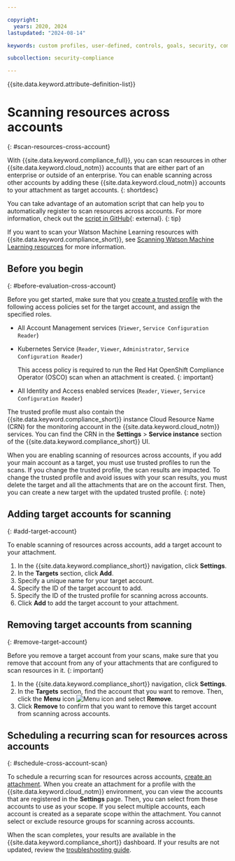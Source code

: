 ```yaml
---

copyright:
  years: 2020, 2024
lastupdated: "2024-08-14"

keywords: custom profiles, user-defined, controls, goals, security, compliance

subcollection: security-compliance

---
```


{{site.data.keyword.attribute-definition-list}}


# Scanning resources across accounts
{: #scan-resources-cross-account}

With {{site.data.keyword.compliance_full}}, you can scan resources in other {{site.data.keyword.cloud_notm}} accounts that are either part of an enterprise or outside of an enterprise. You can enable scanning across other accounts by adding these {{site.data.keyword.cloud_notm}} accounts to your attachment as target accounts.
{: shortdesc}

You can take advantage of an automation script that can help you to automatically register to scan resources across accounts. For more information, check out the [script in GitHub](https://github.com/IBM/security-compliance-automation){: external}.
{: tip}


If you want to scan your Watson Machine Learning resources with {{site.data.keyword.compliance_short}}, see [Scanning Watson Machine Learning resources](/docs/security-compliance?topic=security-compliance-scan-watson-machine-learning) for more information. 


## Before you begin
{: #before-evaluation-cross-account}

Before you get started, make sure that you [create a trusted profile](/docs/account?topic=account-create-trusted-profile&interface) with the following access policies set for the target account, and assign the specified roles.

* All Account Management services (`Viewer`, `Service Configuration Reader`)
* Kubernetes Service (`Reader`, `Viewer`, `Administrator`, `Service Configuration Reader`)

   This access policy is required to run the Red Hat OpenShift Compliance Operator (OSCO) scan when an attachment is created.
   {: important}

* All Identity and Access enabled services (`Reader`, `Viewer`, `Service Configuration Reader`)

The trusted profile must also contain the {{site.data.keyword.compliance_short}} instance Cloud Resource Name (CRN) for the monitoring account in the {{site.data.keyword.cloud_notm}} services. You can find the CRN in the **Settings** > **Service instance** section of the {{site.data.keyword.compliance_short}} UI.

When you are enabling scanning of resources across accounts, if you add your main account as a target, you must use trusted profiles to run the scans. If you change the trusted profile, the scan results are impacted. To change the trusted profile and avoid issues with your scan results, you must delete the target and all the attachments that are on the account first. Then, you can create a new target with the updated trusted profile. 
{: note}


## Adding target accounts for scanning
{: #add-target-account}

To enable scanning of resources across accounts, add a target account to your attachment.

1. In the {{site.data.keyword.compliance_short}} navigation, click **Settings**.
2. In the **Targets** section, click **Add**.
3. Specify a unique name for your target account.
4. Specify the ID of the target account to add.
5. Specify the ID of the trusted profile for scanning across accounts.
6. Click **Add** to add the target account to your attachment.

## Removing target accounts from scanning
{: #remove-target-account}

Before you remove a target account from your scans, make sure that you remove that account from any of your attachments that are configured to scan resources in it. 
{: important}

1. In the {{site.data.keyword.compliance_short}} navigation, click **Settings**.
2. In the **Targets** section, find the account that you want to remove. Then, click the **Menu** icon ![Menu icon](../../icons/icon_hamburger.svg) and select **Remove**.
3. Click **Remove** to confirm that you want to remove this target account from scanning across accounts.

## Scheduling a recurring scan for resources across accounts
{: #schedule-cross-account-scan}

To schedule a recurring scan for resources across accounts, [create an attachment](/docs/security-compliance?topic=security-compliance-scan-resources&interface=ui#scan-schedule-ui). When you create an attachment for a profile with the {{site.data.keyword.cloud_notm}} environment, you can view the accounts that are registered in the **Settings** page. Then, you can select from these accounts to use as your scope. If you select multiple accounts, each account is created as a separate scope within the attachment. You cannot select or exclude resource groups for scanning across accounts.

When the scan completes, your results are available in the {{site.data.keyword.compliance_short}} dashboard. If your results are not updated, review the [troubleshooting guide](/docs/security-compliance?topic=security-compliance-ts-cache).

